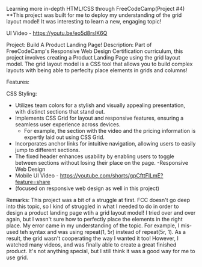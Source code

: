 Learning more in-depth HTML/CSS through FreeCodeCamp(Project #4)
**This project was built for me to deploy my understanding of the grid layout model! It was interesting to learn a new, engaging topic!

UI Video - [https://youtu.be/eo5d8rsIK6Q
](https://youtu.be/INDLTgDraUQ)

Project: Build A Product Landing Page! 
Description: Part of FreeCodeCamp's Responsive Web Design Certification curriculum, this project involves creating a Product Landing Page using the grid layout model. The grid layout model is a CSS
tool that allows you to build complex layouts with being able to perfeclty place elements in grids and columns!

Features:

CSS Styling:

- Utilizes team colors for a stylish and visually appealing presentation, with distinct sections that stand out.
- Implements CSS Grid for layout and responsive features, ensuring a seamless user experience across devices.
  - For example, the section with the video and the pricing information is expertly laid out using CSS Grid.
- Incorporates anchor links for intuitive navigation, allowing users to easily jump to different sections.
-  The fixed header enhances usability by enabling users to toggle between sections without losing their place on the page.
-Responsive Web Design
- Mobile UI Video  - https://youtube.com/shorts/gpCfttFILmE?feature=share
- (focused on responsive web design as well in this project)



Remarks: This project was a bit of a struggle at first. FCC doesn't go deep into this topic, so I kind of struggled in what I needed to do in order to design a product landing page
wtih a grid layout model! I tried over and over again, but I wasn't sure how to perfectly place the elements in the right place. My error came in my understanding of the topic. For example, I mis-used teh syntax
and was using repeat(1, 5r) instead of repeat(5r, 1). As a result, the grid wasn't cooperating the way I wanted it too! However, I watched many videos, and was finally able to create a great finished product. It's not anything special, but I still think
it was a good way for me to use grid.
